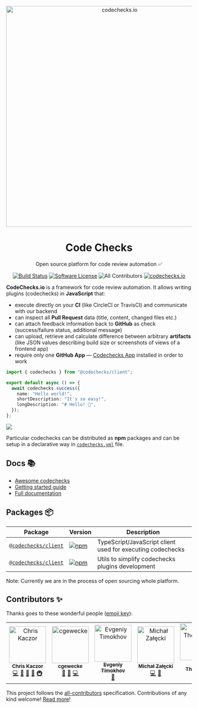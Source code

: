 <p align="center">
  <a href="https://codechecks.io"><img src="./images/codechecks.png" width="600" alt="codechecks.io"></a>
  <h1 align="center">Code Checks</h1>
  <p align="center">
  Open source platform for code review automation ✅
  </p>
  <p align="center">
    <a href="https://circleci.com/gh/codechecks/monorepo"><img alt="Build Status" src="https://circleci.com/gh/codechecks/monorepo/tree/master.svg?style=svg"></a>
    <a href="/package.json"><img alt="Software License" src="https://img.shields.io/badge/license-MIT-brightgreen.svg?style=flat-square"></a>
    <img src="https://img.shields.io/badge/all_contributors-7-orange.svg?style=flat-square" alt="All Contributors">
    <a href="https://codechecks.io"><img src="https://raw.githubusercontent.com/codechecks/docs/master/images/badges/badge-default.svg?sanitize=true" alt="codechecks.io"></a>
  </p>
</p>

**CodeChecks.io** is a framework for code review automation. It allows writing plugins (codechecks) in **JavaScript**
that:

- execute directly on your **CI** (like CircleCI or TravisCI) and communicate with our backend
- can inspect all **Pull Request** data (title, content, changed files etc.)
- can attach feedback information back to **GitHub** as check (success/failure status, additional message)
- can upload, retrieve and calculate difference between arbitrary **artifacts** (like JSON values describing build size
  or screenshots of views of a frontend app)
- require only one **GitHub App** — [Codechecks App](https://github.com/apps/codechecks) installed in order to work

```typescript
import { codechecks } from "@codechecks/client";

export default async () => {
  await codechecks.success({
    name: "Hello world!",
    shortDescription: "It's so easy!",
    longDescription: "# Hello! 👋",
  });
};
```

![](images/demo.gif)

Particular codechecks can be distributed as **npm** packages and can be setup in a declarative way in
[`codechecks.yml`](https://github.com/codechecks/docs/blob/master/configuration.md#codechecksyml) file.

## Docs 📚

- [Awesome codechecks](https://github.com/codechecks/awesome-codechecks)
- [Getting started guide](https://github.com/codechecks/docs/blob/master/getting-started.md)
- [Full documentation](https://github.com/codechecks/docs)

## Packages 📦

| Package                                  | Version                                                                                                         | Description                                                |
| ---------------------------------------- | --------------------------------------------------------------------------------------------------------------- | ---------------------------------------------------------- |
| [`@codechecks/client`](/packages/client) | [![npm](https://img.shields.io/npm/v/@codechecks/client.svg)](https://www.npmjs.com/package/@codechecks/client) | TypeScript/JavaScript client used for executing codechecks |
| [`@codechecks/client`](/packages/utils)  | [![npm](https://img.shields.io/npm/v/@codechecks/utils.svg)](https://www.npmjs.com/package/@codechecks/utils)   | Utils to simplify codechecks plugins development           |

Note: Currently we are in the process of open sourcing whole platform.

## Contributors ✨

Thanks goes to these wonderful people ([emoji key](https://allcontributors.org/docs/en/emoji-key)):

<!-- ALL-CONTRIBUTORS-LIST:START - Do not remove or modify this section -->
<!-- prettier-ignore -->
<table>
  <tr>
    <td align="center"><a href="https://twitter.com/krzkaczor"><img src="https://avatars2.githubusercontent.com/u/1814312?v=4" width="100px;" alt="Chris Kaczor"/><br /><sub><b>Chris Kaczor</b></sub></a><br /><a href="https://github.com/codechecks/monorepo/commits?author=krzkaczor" title="Code">💻</a> <a href="#ideas-krzkaczor" title="Ideas, Planning, & Feedback">🤔</a> <a href="https://github.com/codechecks/monorepo/commits?author=krzkaczor" title="Documentation">📖</a> <a href="#business-krzkaczor" title="Business development">💼</a> <a href="#infra-krzkaczor" title="Infrastructure (Hosting, Build-Tools, etc)">🚇</a></td>
    <td align="center"><a href="https://cgewecke.github.io/"><img src="https://avatars0.githubusercontent.com/u/7332026?v=4" width="100px;" alt="cgewecke"/><br /><sub><b>cgewecke</b></sub></a><br /><a href="#plugin-cgewecke" title="Plugin/utility libraries">🔌</a> <a href="#ideas-cgewecke" title="Ideas, Planning, & Feedback">🤔</a> <a href="https://github.com/codechecks/monorepo/commits?author=cgewecke" title="Code">💻</a></td>
    <td align="center"><a href="https://twitter.com/timocov_"><img src="https://avatars3.githubusercontent.com/u/3112183?v=4" width="100px;" alt="Evgeniy Timokhov"/><br /><sub><b>Evgeniy Timokhov</b></sub></a><br /><a href="#plugin-timocov" title="Plugin/utility libraries">🔌</a></td>
    <td align="center"><a href="https://michalzalecki.com"><img src="https://avatars1.githubusercontent.com/u/3136577?v=4" width="100px;" alt="Michał Załęcki"/><br /><sub><b>Michał Załęcki</b></sub></a><br /><a href="https://github.com/codechecks/monorepo/commits?author=MichalZalecki" title="Code">💻</a> <a href="#plugin-MichalZalecki" title="Plugin/utility libraries">🔌</a></td>
    <td align="center"><a href="http://craigsworks.com"><img src="https://avatars0.githubusercontent.com/u/46025159?v=4" width="100px;" alt="Craig Thompson"/><br /><sub><b>Craig Thompson</b></sub></a><br /><a href="https://github.com/codechecks/monorepo/commits?author=craigthompsonhive" title="Code">💻</a></td>
    <td align="center"><a href="https://github.com/ziolekjj"><img src="https://avatars2.githubusercontent.com/u/11246666?v=4" width="100px;" alt="Jakub Ziółkowski"/><br /><sub><b>Jakub Ziółkowski</b></sub></a><br /><a href="https://github.com/codechecks/monorepo/commits?author=ziolekjj" title="Code">💻</a> <a href="#plugin-ziolekjj" title="Plugin/utility libraries">🔌</a></td>
    <td align="center"><a href="https://github.com/dericgw"><img src="https://avatars2.githubusercontent.com/u/34040106?v=4" width="100px;" alt="Deric Cain"/><br /><sub><b>Deric Cain</b></sub></a><br /><a href="https://github.com/codechecks/monorepo/commits?author=dericgw" title="Code">💻</a></td>
  </tr>
</table>

<!-- ALL-CONTRIBUTORS-LIST:END -->

This project follows the [all-contributors](https://github.com/all-contributors/all-contributors) specification.
Contributions of any kind welcome! [Read more](./CONTRIBUTING.md)!
